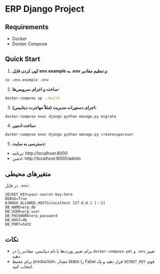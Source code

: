 # ERP Django Project

## Requirements
- Docker
- Docker Compose

## Quick Start

1. **کپی کردن فایل env.example به .env و تنظیم مقادیر:**

```bash
cp .env.example .env
```

2. **ساخت و اجرای سرویس‌ها:**

```bash
docker-compose up --build
```

3. **اجرای دستورات مدیریت (مثلاً مهاجرت دیتابیس):**

```bash
docker-compose exec django python manage.py migrate
```

4. **ساخت ادمین:**

```bash
docker-compose exec django python manage.py createsuperuser
```

5. **دسترسی به سایت:**

- برنامه: http://localhost:8000
- ادمین: http://localhost:8000/admin

## متغیرهای محیطی

در فایل `.env`:

```
SECRET_KEY=your-secret-key-here
DEBUG=True
DJANGO_ALLOWED_HOSTS=localhost 127.0.0.1 [::1]
DB_NAME=erp_db
DB_USER=erp_user
DB_PASSWORD=erp_password
DB_HOST=db
DB_PORT=5432
```

## نکات
- برای تغییر پورت‌ها یا نام دیتابیس، مقادیر را در `docker-compose.yml` و `.env` تغییر دهید.
- برای محیط production، مقدار `DEBUG` را False قرار دهید و یک `SECRET_KEY` قوی انتخاب کنید.